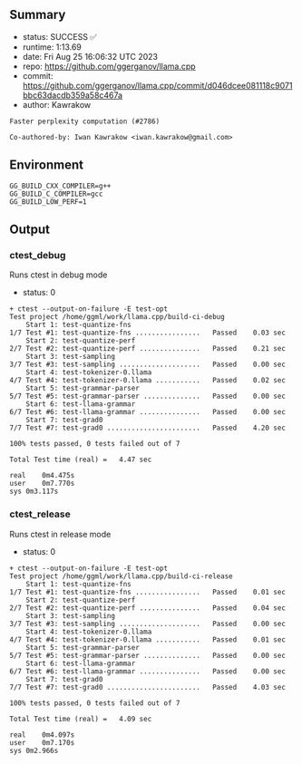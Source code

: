 ## Summary

- status:  SUCCESS ✅
- runtime: 1:13.69
- date:    Fri Aug 25 16:06:32 UTC 2023
- repo:    https://github.com/ggerganov/llama.cpp
- commit:  https://github.com/ggerganov/llama.cpp/commit/d046dcee081118c9071bbc63dacdb359a58c467a
- author:  Kawrakow
```
Faster perplexity computation (#2786)

Co-authored-by: Iwan Kawrakow <iwan.kawrakow@gmail.com>
```

## Environment

```
GG_BUILD_CXX_COMPILER=g++
GG_BUILD_C_COMPILER=gcc
GG_BUILD_LOW_PERF=1
```

## Output

### ctest_debug

Runs ctest in debug mode
- status: 0
```
+ ctest --output-on-failure -E test-opt
Test project /home/ggml/work/llama.cpp/build-ci-debug
    Start 1: test-quantize-fns
1/7 Test #1: test-quantize-fns ................   Passed    0.03 sec
    Start 2: test-quantize-perf
2/7 Test #2: test-quantize-perf ...............   Passed    0.21 sec
    Start 3: test-sampling
3/7 Test #3: test-sampling ....................   Passed    0.00 sec
    Start 4: test-tokenizer-0.llama
4/7 Test #4: test-tokenizer-0.llama ...........   Passed    0.02 sec
    Start 5: test-grammar-parser
5/7 Test #5: test-grammar-parser ..............   Passed    0.00 sec
    Start 6: test-llama-grammar
6/7 Test #6: test-llama-grammar ...............   Passed    0.00 sec
    Start 7: test-grad0
7/7 Test #7: test-grad0 .......................   Passed    4.20 sec

100% tests passed, 0 tests failed out of 7

Total Test time (real) =   4.47 sec

real	0m4.475s
user	0m7.770s
sys	0m3.117s
```

### ctest_release

Runs ctest in release mode
- status: 0
```
+ ctest --output-on-failure -E test-opt
Test project /home/ggml/work/llama.cpp/build-ci-release
    Start 1: test-quantize-fns
1/7 Test #1: test-quantize-fns ................   Passed    0.01 sec
    Start 2: test-quantize-perf
2/7 Test #2: test-quantize-perf ...............   Passed    0.04 sec
    Start 3: test-sampling
3/7 Test #3: test-sampling ....................   Passed    0.00 sec
    Start 4: test-tokenizer-0.llama
4/7 Test #4: test-tokenizer-0.llama ...........   Passed    0.01 sec
    Start 5: test-grammar-parser
5/7 Test #5: test-grammar-parser ..............   Passed    0.00 sec
    Start 6: test-llama-grammar
6/7 Test #6: test-llama-grammar ...............   Passed    0.00 sec
    Start 7: test-grad0
7/7 Test #7: test-grad0 .......................   Passed    4.03 sec

100% tests passed, 0 tests failed out of 7

Total Test time (real) =   4.09 sec

real	0m4.097s
user	0m7.170s
sys	0m2.966s
```
